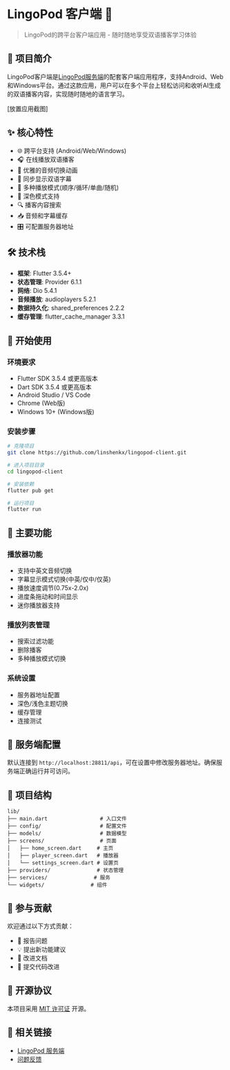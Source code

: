 # LingoPod 客户端 📱

> LingoPod的跨平台客户端应用 - 随时随地享受双语播客学习体验

## 🌟 项目简介

LingoPod客户端是[LingoPod服务端](https://github.com/linshenkx/lingopod)的配套客户端应用程序，支持Android、Web和Windows平台。通过这款应用，用户可以在多个平台上轻松访问和收听AI生成的双语播客内容，实现随时随地的语言学习。

[放置应用截图]

## ✨ 核心特性

- 🌐 跨平台支持 (Android/Web/Windows)
- 🎧 在线播放双语播客
- 💫 优雅的音频切换动画
- 📝 同步显示双语字幕
- 🔄 多种播放模式(顺序/循环/单曲/随机)
- 🌙 深色模式支持
- 🔍 播客内容搜索
- 📥 音频和字幕缓存
- 🎛️ 可配置服务器地址

## 🛠️ 技术栈

- **框架**: Flutter 3.5.4+
- **状态管理**: Provider 6.1.1
- **网络**: Dio 5.4.1
- **音频播放**: audioplayers 5.2.1
- **数据持久化**: shared_preferences 2.2.2
- **缓存管理**: flutter_cache_manager 3.3.1

## 🚀 开始使用

### 环境要求

- Flutter SDK 3.5.4 或更高版本
- Dart SDK 3.5.4 或更高版本
- Android Studio / VS Code
- Chrome (Web版)
- Windows 10+ (Windows版)

### 安装步骤

```bash
# 克隆项目
git clone https://github.com/linshenkx/lingopod-client.git

# 进入项目目录
cd lingopod-client

# 安装依赖
flutter pub get

# 运行项目
flutter run
```

## 📱 主要功能

### 播放器功能
- 支持中英文音频切换
- 字幕显示模式切换(中英/仅中/仅英)
- 播放速度调节(0.75x-2.0x)
- 进度条拖动和时间显示
- 迷你播放器支持

### 播放列表管理
- 搜索过滤功能
- 删除播客
- 多种播放模式切换

### 系统设置
- 服务器地址配置
- 深色/浅色主题切换
- 缓存管理
- 连接测试

## 🔌 服务端配置

默认连接到 `http://localhost:28811/api`，可在设置中修改服务器地址。确保服务端正确运行并可访问。

## 📁 项目结构

```
lib/
├── main.dart                 # 入口文件
├── config/                   # 配置文件
├── models/                   # 数据模型
├── screens/                  # 页面
│   ├── home_screen.dart     # 主页
│   ├── player_screen.dart   # 播放器
│   └── settings_screen.dart # 设置页
├── providers/               # 状态管理
├── services/               # 服务
└── widgets/               # 组件
```

## 🤝 参与贡献

欢迎通过以下方式贡献：
- 🐛 报告问题
- 💡 提出新功能建议
- 📝 改进文档
- 🔧 提交代码改进

## 📄 开源协议

本项目采用 [MIT 许可证](LICENSE) 开源。

## 🔗 相关链接

- [LingoPod 服务端](https://github.com/linshenkx/lingopod)
- [问题反馈](https://github.com/linshenkx/lingopod-client/issues)
